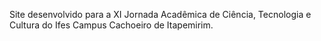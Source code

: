 Site desenvolvido para a XI Jornada Acadêmica de Ciência, Tecnologia e Cultura do Ifes Campus Cachoeiro de Itapemirim.
